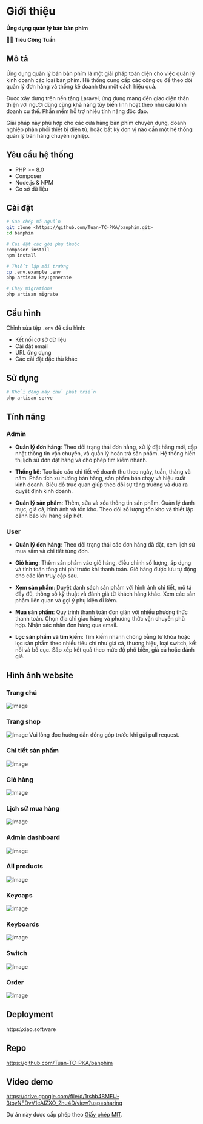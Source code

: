 # Giới thiệu
**Ứng dụng quản lý bán bàn phím**

👨‍💻 **Tiêu Công Tuấn**

## Mô tả

Ứng dụng quản lý bán bàn phím là một giải pháp toàn diện cho việc quản lý kinh doanh các loại bàn phím. Hệ thống cung cấp các công cụ để theo dõi quản lý đơn hàng và thống kê doanh thu một cách hiệu quả.

Được xây dựng trên nền tảng Laravel, ứng dụng mang đến giao diện thân thiện với người dùng cùng khả năng tùy biến linh hoạt theo nhu cầu kinh doanh cụ thể. Phần mềm hỗ trợ nhiều tính năng độc đáo.

Giải pháp này phù hợp cho các cửa hàng bàn phím chuyên dụng, doanh nghiệp phân phối thiết bị điện tử, hoặc bất kỳ đơn vị nào cần một hệ thống quản lý bán hàng chuyên nghiệp.

## Yêu cầu hệ thống

- PHP >= 8.0
- Composer
- Node.js & NPM
- Cơ sở dữ liệu

## Cài đặt

```bash
# Sao chép mã nguồn
git clone <https://github.com/Tuan-TC-PKA/banphim.git>
cd banphim

# Cài đặt các gói phụ thuộc
composer install
npm install

# Thiết lập môi trường
cp .env.example .env
php artisan key:generate

# Chạy migrations
php artisan migrate
```

## Cấu hình

Chỉnh sửa tệp `.env` để cấu hình:
- Kết nối cơ sở dữ liệu
- Cài đặt email
- URL ứng dụng
- Các cài đặt đặc thù khác

## Sử dụng

```bash
# Khởi động máy chủ phát triển
php artisan serve
```

## Tính năng
### Admin
- **Quản lý đơn hàng**: Theo dõi trạng thái đơn hàng, xử lý đặt hàng mới, cập nhật thông tin vận chuyển, và quản lý hoàn trả sản phẩm. Hệ thống hiển thị lịch sử đơn đặt hàng và cho phép tìm kiếm nhanh.

- **Thống kê**: Tạo báo cáo chi tiết về doanh thu theo ngày, tuần, tháng và năm. Phân tích xu hướng bán hàng, sản phẩm bán chạy và hiệu suất kinh doanh. Biểu đồ trực quan giúp theo dõi sự tăng trưởng và đưa ra quyết định kinh doanh.

- **Quản lý sản phẩm**: Thêm, sửa và xóa thông tin sản phẩm. Quản lý danh mục, giá cả, hình ảnh và tồn kho. Theo dõi số lượng tồn kho và thiết lập cảnh báo khi hàng sắp hết.
### User
- **Quản lý đơn hàng**: Theo dõi trạng thái các đơn hàng đã đặt, xem lịch sử mua sắm và chi tiết từng đơn.

- **Giỏ hàng**: Thêm sản phẩm vào giỏ hàng, điều chỉnh số lượng, áp dụng và tính toán tổng chi phí trước khi thanh toán. Giỏ hàng được lưu tự động cho các lần truy cập sau.

- **Xem sản phẩm**: Duyệt danh sách sản phẩm với hình ảnh chi tiết, mô tả đầy đủ, thông số kỹ thuật và đánh giá từ khách hàng khác. Xem các sản phẩm liên quan và gợi ý phụ kiện đi kèm.

- **Mua sản phẩm**: Quy trình thanh toán đơn giản với nhiều phương thức thanh toán. Chọn địa chỉ giao hàng và phương thức vận chuyển phù hợp. Nhận xác nhận đơn hàng qua email.

- **Lọc sản phẩm và tìm kiếm**: Tìm kiếm nhanh chóng bằng từ khóa hoặc lọc sản phẩm theo nhiều tiêu chí như giá cả, thương hiệu, loại switch, kết nối và bố cục. Sắp xếp kết quả theo mức độ phổ biến, giá cả hoặc đánh giá.

## Hình ảnh website
### Trang chủ
![Image](https://github.com/user-attachments/assets/af2252c7-0c9b-4fc5-9ae5-900fb5d689ff)

### Trang shop
![Image](https://github.com/user-attachments/assets/3d512006-bdc9-4a5f-916e-ca3d70e02f59)
Vui lòng đọc hướng dẫn đóng góp trước khi gửi pull request.

### Chi tiết sản phẩm
![Image](https://github.com/user-attachments/assets/c7feb6c0-50a2-470f-9570-14ba24b5a7f5)

### Giỏ hàng
![Image](https://github.com/user-attachments/assets/fb2a4295-505a-49ba-98c0-bc5a07748f1c)

### Lịch sử mua hàng
![Image](https://github.com/user-attachments/assets/fb2a4295-505a-49ba-98c0-bc5a07748f1c)

### Admin dashboard
![Image](https://github.com/user-attachments/assets/10959f40-1969-4b39-9f45-86f0e2e34de7)

### All products
![Image](https://github.com/user-attachments/assets/bc6a60bd-1219-4e27-9369-cde7a0e15c77)

### Keycaps
![Image](https://github.com/user-attachments/assets/a4c82780-a000-4a51-931a-bbbec08f2265)

### Keyboards
![Image](https://github.com/user-attachments/assets/424cf833-9762-4d1c-bcb5-879646c0400b)

### Switch
![Image](https://github.com/user-attachments/assets/71a55e1d-f2a6-4064-81f7-8eaca4916aba)

### Order
![Image](https://github.com/user-attachments/assets/76b65fc9-38b6-4b38-8096-e7d146357915)


## Deployment
https:\\xiao.software

## Repo
https://github.com/Tuan-TC-PKA/banphim

## Video demo
https://drive.google.com/file/d/1rshb4BMEU-3toyNFDvV1eAIZXO_2hu4D/view?usp=sharing

Dự án này được cấp phép theo [Giấy phép MIT](LICENSE).
